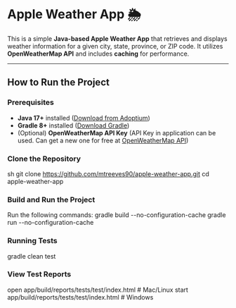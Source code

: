 # Apple Weather App 🌦️

This is a simple **Java-based Apple Weather App** that retrieves and displays weather information for a given city, state, province, or ZIP code. It utilizes **OpenWeatherMap API** and includes **caching** for performance.

---

## **How to Run the Project**

### **Prerequisites**
- **Java 17+** installed ([Download from Adoptium](https://adoptium.net/))
- **Gradle 8+** installed ([Download Gradle](https://gradle.org/install/))
- (Optional) **OpenWeatherMap API Key** (API Key in application can be used. Can get a new one for free at [OpenWeatherMap API](https://openweathermap.org/api))

### **Clone the Repository**
sh
git clone https://github.com/mtreeves90/apple-weather-app.git
cd apple-weather-app

### **Build and Run the Project**
Run the following commands:
gradle build --no-configuration-cache
gradle run --no-configuration-cache

### **Running Tests**
gradle clean test

### **View Test Reports**
open app/build/reports/tests/test/index.html  # Mac/Linux
start app/build/reports/tests/test/index.html  # Windows